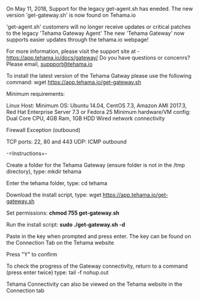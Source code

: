 On May 11, 2018, Support for the legacy get-agent.sh has eneded. The new version 'get-gateway.sh' is now found on Tehama.io

'get-agent.sh' customers will no longer receive updates or critical patches to the legacy 'Tehama Gateway Agent' The new 'Tehama Gateway' now supports easier updates through the tehama.io webpage!

For more information, please visit the support site at - https://app.tehama.io/docs/gateway/ Do you have questions or concenrs? Please email, suppport@tehama.io

To install the latest version of the Tehama Gatway please use the following command: wget https://app.tehama.io/get-gateway.sh

Minimum requirements:

Linux Host: Minimum OS: Ubuntu 14.04, CentOS 7.3, Amazon AMI 2017.3, Red Hat Enterprise Server 7.3 or Fedora 25 Minimum hardware/VM config: Dual Core CPU, 4GB Ram, 1GB HDD Wired network connectivity

Firewall Exception (outbound)

TCP ports: 22, 80 and 443 UDP: ICMP outbound

-=Instructions=-

Create a folder for the Tehama Gateway  (ensure folder is not in the /tmp directory), type: mkdir tehama

Enter the tehama folder, type: cd tehama

Download the install script, type: wget https://app.tehama.io/get-gateway.sh

Set permissions: <b>chmod 755 get-gateway.sh</b>

Run the install script: <b>sudo ./get-gateway.sh -d</b>

Paste in the key when prompted and press enter. The key can be found on the Connection Tab on the Tehama website

Press "Y" to confirm

To check the progress of the Gateway connectivity, return to a command (press enter twice) type: tail -f nohup.out

Tehama Connectivity can also be viewed on the Tehama website in the Connection tab
